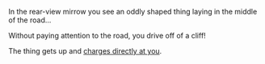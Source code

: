 In the rear-view mirrow you see an oddly shaped thing laying in the middle of the road...

Without paying attention to the road, you drive off of a cliff!

The thing gets up and [charges directly at you](charging/who_cares.md).